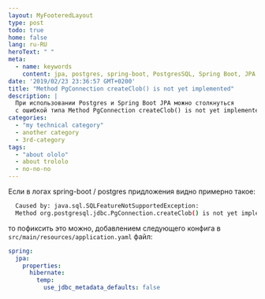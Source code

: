 ```yaml
---
layout: MyFooteredLayout
type: post
todo: true
home: false
lang: ru-RU
heroText: " "
meta:
  - name: keywords
    content: jpa, postgres, spring-boot, PostgresSQL, Spring Boot, JPA
date: '2019/02/23 23:36:57 GMT+0200'
title: "Method PgConnection createClob() is not yet implemented"
description: |
  При использовании Postgres и Spring Boot JPA можно столкнуться
  с ошибкой типа Method PgConnection createClob() is not yet implemented.
categories:
  - "my technical category"
  - another category
  - 3rd-category
tags:
  - "about ololo"
  - about trololo
  - no-no-no
---
```


Если в логах spring-boot / postgres придложения видно примерно такое:

```bash
  Caused by: java.sql.SQLFeatureNotSupportedException: 
  Method org.postgresql.jdbc.PgConnection.createClob() is not yet implemented.
```

то пофиксить это можно, добавлением следующего конфига в `src/main/resources/application.yaml` файл:

```yaml
spring:
  jpa:
    properties:
      hibernate:
        temp:
          use_jdbc_metadata_defaults: false
```

<!-- ;) -->

<MyDebug />
